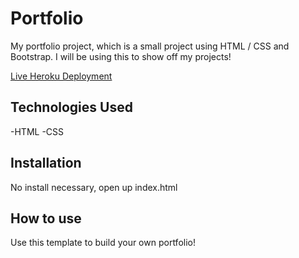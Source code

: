 # Portfolio

My portfolio project, which is a small project using HTML / CSS and Bootstrap. I will be using this to show off my projects!

[Live Heroku Deployment](https://portfolio-jason-wells.herokuapp.com/)

## Technologies Used

-HTML
-CSS

## Installation

No install necessary, open up index.html

## How to use

Use this template to build your own portfolio!
